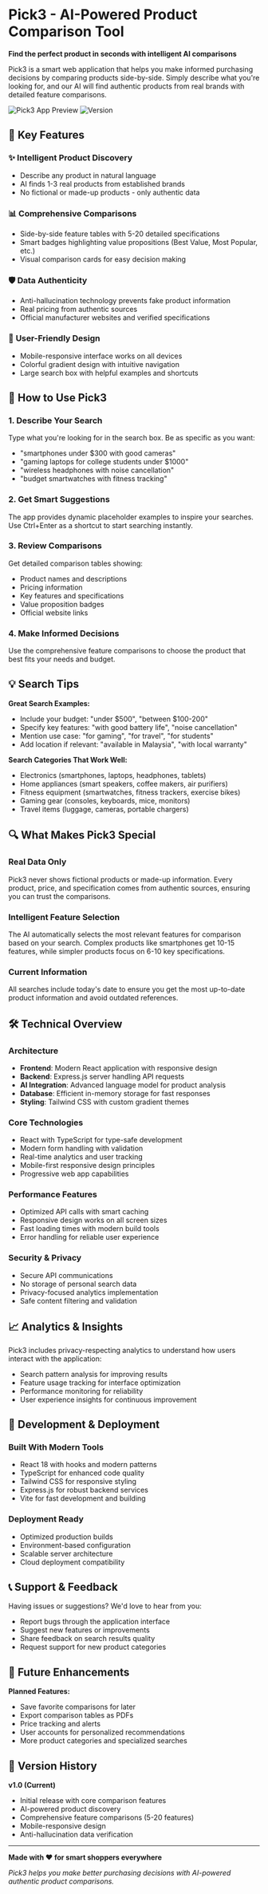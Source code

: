 # Pick3 - AI-Powered Product Comparison Tool

**Find the perfect product in seconds with intelligent AI comparisons**

Pick3 is a smart web application that helps you make informed purchasing decisions by comparing products side-by-side. Simply describe what you're looking for, and our AI will find authentic products from real brands with detailed feature comparisons.

![Pick3 App Preview](https://img.shields.io/badge/Status-Live-brightgreen) ![Version](https://img.shields.io/badge/Version-1.0-blue)

## 🌟 Key Features

### ✨ **Intelligent Product Discovery**
- Describe any product in natural language
- AI finds 1-3 real products from established brands
- No fictional or made-up products - only authentic data

### 📊 **Comprehensive Comparisons**
- Side-by-side feature tables with 5-20 detailed specifications
- Smart badges highlighting value propositions (Best Value, Most Popular, etc.)
- Visual comparison cards for easy decision making

### 🛡️ **Data Authenticity**
- Anti-hallucination technology prevents fake product information
- Real pricing from authentic sources
- Official manufacturer websites and verified specifications

### 📱 **User-Friendly Design**
- Mobile-responsive interface works on all devices
- Colorful gradient design with intuitive navigation
- Large search box with helpful examples and shortcuts

## 🚀 How to Use Pick3

### 1. **Describe Your Search**
Type what you're looking for in the search box. Be as specific as you want:
- "smartphones under $300 with good cameras"
- "gaming laptops for college students under $1000"
- "wireless headphones with noise cancellation"
- "budget smartwatches with fitness tracking"

### 2. **Get Smart Suggestions**
The app provides dynamic placeholder examples to inspire your searches. Use Ctrl+Enter as a shortcut to start searching instantly.

### 3. **Review Comparisons**
Get detailed comparison tables showing:
- Product names and descriptions
- Pricing information
- Key features and specifications
- Value proposition badges
- Official website links

### 4. **Make Informed Decisions**
Use the comprehensive feature comparisons to choose the product that best fits your needs and budget.

## 💡 Search Tips

**Great Search Examples:**
- Include your budget: "under $500", "between $100-200"
- Specify key features: "with good battery life", "noise cancellation"
- Mention use case: "for gaming", "for travel", "for students"
- Add location if relevant: "available in Malaysia", "with local warranty"

**Search Categories That Work Well:**
- Electronics (smartphones, laptops, headphones, tablets)
- Home appliances (smart speakers, coffee makers, air purifiers)
- Fitness equipment (smartwatches, fitness trackers, exercise bikes)
- Gaming gear (consoles, keyboards, mice, monitors)
- Travel items (luggage, cameras, portable chargers)

## 🔍 What Makes Pick3 Special

### **Real Data Only**
Pick3 never shows fictional products or made-up information. Every product, price, and specification comes from authentic sources, ensuring you can trust the comparisons.

### **Intelligent Feature Selection**
The AI automatically selects the most relevant features for comparison based on your search. Complex products like smartphones get 10-15 features, while simpler products focus on 6-10 key specifications.

### **Current Information**
All searches include today's date to ensure you get the most up-to-date product information and avoid outdated references.

## 🛠️ Technical Overview

### **Architecture**
- **Frontend**: Modern React application with responsive design
- **Backend**: Express.js server handling API requests
- **AI Integration**: Advanced language model for product analysis
- **Database**: Efficient in-memory storage for fast responses
- **Styling**: Tailwind CSS with custom gradient themes

### **Core Technologies**
- React with TypeScript for type-safe development
- Modern form handling with validation
- Real-time analytics and user tracking
- Mobile-first responsive design principles
- Progressive web app capabilities

### **Performance Features**
- Optimized API calls with smart caching
- Responsive design works on all screen sizes
- Fast loading times with modern build tools
- Error handling for reliable user experience

### **Security & Privacy**
- Secure API communications
- No storage of personal search data
- Privacy-focused analytics implementation
- Safe content filtering and validation

## 📈 Analytics & Insights

Pick3 includes privacy-respecting analytics to understand how users interact with the application:
- Search pattern analysis for improving results
- Feature usage tracking for interface optimization
- Performance monitoring for reliability
- User experience insights for continuous improvement

## 🔧 Development & Deployment

### **Built With Modern Tools**
- React 18 with hooks and modern patterns
- TypeScript for enhanced code quality
- Tailwind CSS for responsive styling
- Express.js for robust backend services
- Vite for fast development and building

### **Deployment Ready**
- Optimized production builds
- Environment-based configuration
- Scalable server architecture
- Cloud deployment compatibility

## 📞 Support & Feedback

Having issues or suggestions? We'd love to hear from you:
- Report bugs through the application interface
- Suggest new features or improvements
- Share feedback on search results quality
- Request support for new product categories

## 🎯 Future Enhancements

**Planned Features:**
- Save favorite comparisons for later
- Export comparison tables as PDFs
- Price tracking and alerts
- User accounts for personalized recommendations
- More product categories and specialized searches

## 📝 Version History

**v1.0 (Current)**
- Initial release with core comparison features
- AI-powered product discovery
- Comprehensive feature comparisons (5-20 features)
- Mobile-responsive design
- Anti-hallucination data verification

---

**Made with ❤️ for smart shoppers everywhere**

*Pick3 helps you make better purchasing decisions with AI-powered authentic product comparisons.*